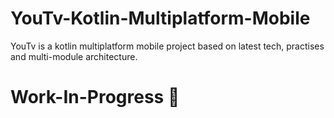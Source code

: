 # YouTv-Kotlin-Multiplatform-Mobile
YouTv is a kotlin multiplatform mobile project based on latest tech, practises and multi-module architecture.

# Work-In-Progress 🚧
